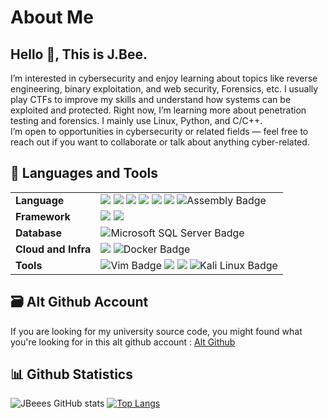 <div align="center">
<h1 style="text-align:left;">About Me</h1>

</div>

<div>

<h2>Hello 👋, This is J.Bee.  </h2>

I’m interested in cybersecurity and enjoy learning about topics like reverse engineering, binary exploitation, and web security, Forensics, etc.
I usually play CTFs to improve my skills and understand how systems can be exploited and protected.
Right now, I’m learning more about penetration testing and forensics.
I mainly use Linux, Python, and C/C++.  
I’m open to opportunities in cybersecurity or related fields — feel free to reach out if you want to collaborate or talk about anything cyber-related.
</div>


<h2 align="left">🧰 Languages and Tools</h2>

<table>
  <tr>
    <td><b>Language</b></td>
    <td>
      <img src="https://img.shields.io/badge/PHP-777BB4?style=for-the-badge&logo=php&logoColor=white">
      <img src="https://img.shields.io/badge/Kotlin-0095D5?&style=for-the-badge&logo=kotlin&logoColor=white">
      <img src="https://img.shields.io/badge/Java-ED8B00?style=for-the-badge&logo=openjdk&logoColor=white">
      <img src="https://img.shields.io/badge/C%2B%2B-00599C?style=for-the-badge&logo=c%2B%2B&logoColor=white">
      <img src="https://img.shields.io/badge/C%23-239120?style=for-the-badge&logo=c-sharp&logoColor=white">
      <img src="https://img.shields.io/badge/Python-14354C?style=for-the-badge&logo=python&logoColor=white">
      <img src="https://img.shields.io/badge/Assembly-007AAC?logo=amd&logoColor=white&style=for-the-badge" alt="Assembly Badge" >
    </td>
  </tr>
  <tr>
    <td><b>Framework</b></td>
    <td>
      <img src="https://img.shields.io/badge/Laravel-FF2D20?style=for-the-badge&logo=laravel&logoColor=white">
      <img src="https://img.shields.io/badge/Tailwind_CSS-38B2AC?style=for-the-badge&logo=tailwind-css&logoColor=white">
    </td>
  </tr>
  <tr>
    <td><b>Database</b></td>
    <td>
        <img src="https://img.shields.io/badge/Microsoft_SQL_Server-1B1B1B?logo=microsoftsqlserver&logoColor=CC2927&style=for-the-badge" alt="Microsoft SQL Server Badge">
    </td>
  </tr>
  <tr>
    <td><b>Cloud and Infra</b></td>
    <td>
                <img src="https://img.shields.io/badge/Firebase-039BE5?style=for-the-badge&logo=Firebase&logoColor=white">
      <img src="https://img.shields.io/badge/Docker-2496ED?logo=docker&logoColor=fff&style=for-the-badge" 
      alt="Docker Badge"></img>
    </td>
  </tr>
  <tr>
    <td><b>Tools</b></td>
    <td>
<img src="https://img.shields.io/badge/Vim-1B1B1B?logo=vim&logoColor=019733&style=for-the-badge" alt="Vim Badge">            
      <img src="https://img.shields.io/badge/Visual_Studio_Code-0078D4?style=for-the-badge&logo=visual%20studio%20code&logoColor=white">
      <img src="https://img.shields.io/badge/VirtualBox-183A61?logo=virtualbox&logoColor=white&style=for-the-badge">
<img src="https://img.shields.io/badge/Kali_Linux-0D1017?logo=kalilinux&logoColor=4BAEE4&style=for-the-badge" alt="Kali Linux Badge">
</td>
  </tr>
</table>


<h2>🗃️ Alt Github Account </h2>

<p style="font-size:14px;">
If you are looking for my university source code, you might found what you're looking for in this alt github account : <a href="https://github.com/JBeees">Alt Github</a>
</p>


<h2>📊 Github Statistics </h2>  
  
![JBeees GitHub stats](https://github-readme-stats.vercel.app/api?username=JBeees&show_iconstrue&theme=holi)
[![Top Langs](https://github-readme-stats.vercel.app/api/top-langs/?username=JBeees&layout=compact&theme=holi)](https://github-readme-stats.vercel.app/api/top-langs/?username=JBeees&theme=neon&layout=compact)
